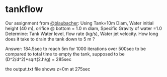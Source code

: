 # tankflow
Our assignment from [@blaubacher](https://github.com/blaubacher):
Using Tank=10m Diam, Water initial height (40 m), orifice @ bottom = 1.0 m diam, Specific Gravity of water =1.0
Determine:  Tank Water level, flow rate (kg/s), Water jet velocity.
How long does it take to drain the tank down to 5 m ?

Answer: 184.5sec to reach 5m for 1000 iterations over 500sec
to be compared to total time to empty the tank, supposed to be (D^2/d^2)*sqrt(2.h/g) = 285sec

the output.txt file shows z=0m at 275sec
